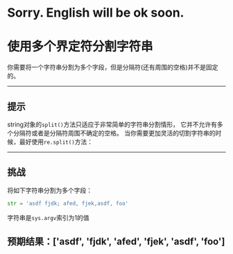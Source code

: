 # **Sorry. English will be ok soon.**

# 使用多个界定符分割字符串

你需要将一个字符串分割为多个字段，但是分隔符(还有周围的空格)并不是固定的。

----------------------------------------------------------------------
## 提示

string对象的`split()`方法只适应于非常简单的字符串分割情形， 它并不允许有多个分隔符或者是分隔符周围不确定的空格。 
当你需要更加灵活的切割字符串的时候，最好使用`re.split()`方法：

----------------------------------------------------------------------
## 挑战

将如下字符串分割为多个字段：

```python
str = 'asdf fjdk; afed, fjek,asdf, foo'
```
字符串是`sys.argv`索引为1的值

预期结果：['asdf', 'fjdk', 'afed', 'fjek', 'asdf', 'foo']
----------------------------------------------------------------------
